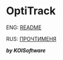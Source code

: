 # **OptiTrack**

ENG: [README](/docs/en/README.md)

RUS: [ПРОЧТИМЕНЯ](/docs/rus/README.md)

***by KOISoftware***

